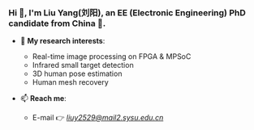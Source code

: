 ### Hi 👋, I'm Liu Yang(刘阳), an EE (Electronic Engineering) PhD candidate from China 🐼.

- 🌱 **My research interests**:
  * Real-time image processing on FPGA & MPSoC
  * Infrared small target detection
  * 3D human pose estimation
  * Human mesh recovery

- 📫 **Reach me**:
  * E-mail 👉 *liuy2529@mail2.sysu.edu.cn*


<!--
**liuyang9609/liuyang9609** is a ✨ _special_ ✨ repository because its `README.md` (this file) appears on your GitHub profile.

Here are some ideas to get you started:

- 🔭 I’m currently working on ...
- 🌱 I’m currently learning ...
- 👯 I’m looking to collaborate on ...
- 🤔 I’m looking for help with ...
- 💬 Ask me about ...
- 📫 How to reach me: ...
- 😄 Pronouns: ...
- ⚡ Fun fact: ...
-->
